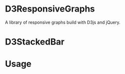 D3ResponsiveGraphs
==================
A library of responsive graphs build with D3js and jQuery. 

D3StackedBar
==================

Usage
==================
